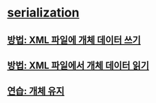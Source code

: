 # [serialization](index.md)
## [방법: XML 파일에 개체 데이터 쓰기](how-to-write-object-data-to-an-xml-file.md)
## [방법: XML 파일에서 개체 데이터 읽기](how-to-read-object-data-from-an-xml-file.md)
## [연습: 개체 유지](walkthrough-persisting-an-object-in-visual-studio.md)
